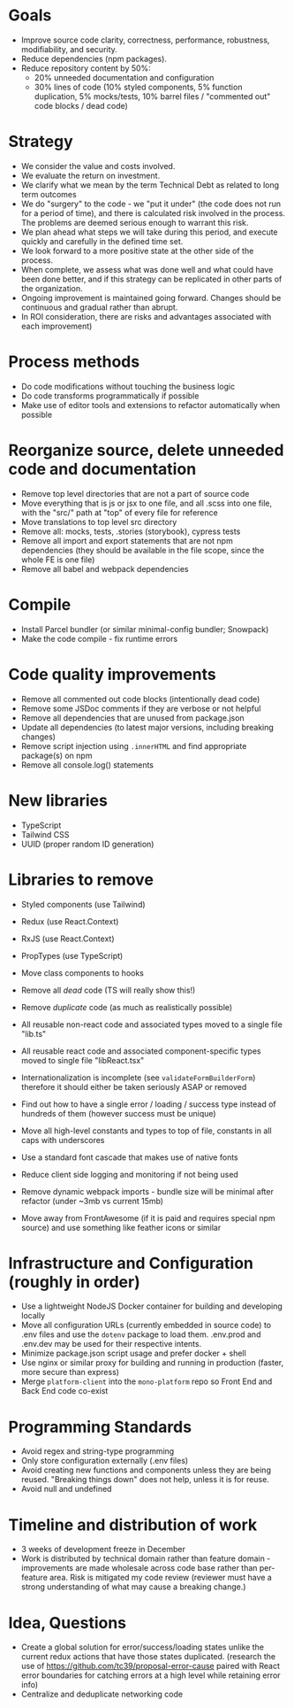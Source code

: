# Goals
- Improve source code clarity, correctness, performance, robustness, modifiability, and security.
- Reduce dependencies (npm packages).
- Reduce repository content by 50%:
    - 20% unneeded documentation and configuration
    - 30% lines of code (10% styled components, 5% function duplication, 5% mocks/tests, 10% barrel files / "commented out" code blocks / dead code)

# Strategy
- We consider the value and costs involved.
- We evaluate the return on investment.
- We clarify what we mean by the term Technical Debt as related to long term outcomes
- We do "surgery" to the code - we "put it under" (the code does not run for a period of time), and there is calculated risk involved in the process. The problems are deemed serious enough to warrant this risk.
- We plan ahead what steps we will take during this period, and execute quickly and carefully in the defined time set.
- We look forward to a more positive state at the other side of the process.
- When complete, we assess what was done well and what could have been done better, and if this strategy can be replicated in other parts of the organization.
- Ongoing improvement is maintained going forward. Changes should be continuous and gradual rather than abrupt.
- In ROI consideration, there are risks and advantages associated with each improvement)

# Process methods
- Do code modifications without touching the business logic
- Do code transforms programmatically if possible
- Make use of editor tools and extensions to refactor automatically when possible

# Reorganize source, delete unneeded code and documentation
- Remove top level directories that are not a part of source code
- Move everything that is js or jsx to one file, and all .scss into one file, with the "src/" path at "top" of every file for reference
- Move translations to top level src directory
- Remove all: mocks, tests, .stories (storybook), cypress tests
- Remove all import and export statements that are not npm dependencies (they should be available in the file scope, since the whole FE is one file)
- Remove all babel and webpack dependencies

# Compile
- Install Parcel bundler (or similar minimal-config bundler; Snowpack)
- Make the code compile - fix runtime errors

# Code quality improvements
- Remove all commented out code blocks (intentionally dead code)
- Remove some JSDoc comments if they are verbose or not helpful
- Remove all dependencies that are unused from package.json
- Update all dependencies (to latest major versions, including breaking changes)
- Remove script injection using `.innerHTML` and find appropriate package(s) on npm
- Remove all console.log() statements

# New libraries
- TypeScript
- Tailwind CSS
- UUID (proper random ID generation)

# Libraries to remove
- Styled components (use Tailwind)
- Redux (use React.Context)
- RxJS (use React.Context)
- PropTypes (use TypeScript)

- Move class components to hooks
- Remove all *dead* code (TS will really show this!)
- Remove *duplicate* code (as much as realistically possible)
- All reusable non-react code and associated types moved to a single file "lib.ts"
- All reusable react code and associated component-specific types moved to single file "libReact.tsx"

- Internationalization is incomplete (see `validateFormBuilderForm`) therefore it should either be taken seriously ASAP or removed
- Find out how to have a single error / loading / success type instead of hundreds of them (however success must be unique)
- Move all high-level constants and types to top of file, constants in all caps with underscores
- Use a standard font cascade that makes use of native fonts
- Reduce client side logging and monitoring if not being used
- Remove dynamic webpack imports - bundle size will be minimal after refactor (under ~3mb vs current 15mb)
- Move away from FrontAwesome (if it is paid and requires special npm source) and use something like feather icons or similar

# Infrastructure and Configuration (roughly in order)
- Use a lightweight NodeJS Docker container for building and developing locally
- Move all configuration URLs (currently embedded in source code) to .env files and use the `dotenv` package to load them. .env.prod and .env.dev may be used for their respective intents.
- Minimize package.json script usage and prefer docker + shell
- Use nginx or similar proxy for building and running in production (faster, more secure than express)
- Merge `platform-client` into the `mono-platform` repo so Front End and Back End code co-exist

# Programming Standards
- Avoid regex and string-type programming
- Only store configuration externally (.env files)
- Avoid creating new functions and components unless they are being reused. "Breaking things down" does not help, unless it is for reuse.
- Avoid null and undefined

# Timeline and distribution of work
- 3 weeks of development freeze in December
- Work is distributed by technical domain rather than feature domain - improvements are made wholesale across code base rather than per-feature area. Risk is mitigated my code review (reviewer must have a strong understanding of what may cause a breaking change.)

# Idea, Questions
- Create a global solution for error/success/loading states unlike the current redux actions that have those states duplicated. (research the use of https://github.com/tc39/proposal-error-cause paired with React error boundaries for catching errors at a high level while retaining error info)
- Centralize and deduplicate networking code
